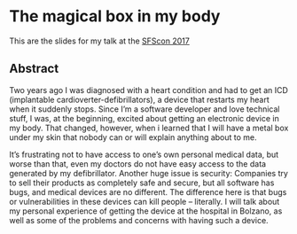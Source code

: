 # The magical box in my body
This are the slides for my talk at the [SFScon 2017](https://www.sfscon.it/talks/magical-box-body/)

## Abstract
Two years ago I was diagnosed with a heart condition and had to get an ICD (implantable cardioverter-defibrillators), a device that restarts my heart when it suddenly stops. Since I’m a software developer and love technical stuff, I was, at the beginning, excited about getting an electronic device in my body. That changed, however, when i learned that I will have a metal box under my skin that nobody can or will explain anything about to me.

It’s frustrating not to have access to one’s own personal medical data, but worse than that, even my doctors do not have easy access to the data generated by my defibrillator. Another huge issue is security: Companies try to sell their products as completely safe and secure, but all software has bugs, and medical devices are no different. The difference here is that bugs or vulnerabilities in these devices can kill people – literally. I will talk about my personal experience of getting the device at the hospital in Bolzano, as well as some of the problems and concerns with having such a device.

